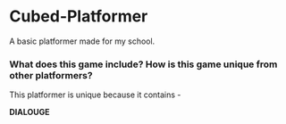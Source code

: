 # Cubed-Platformer

A basic platformer made for my school.


### What does this game include? How is this game unique from other platformers?

This platformer is unique because it contains - 

**DIALOUGE**
